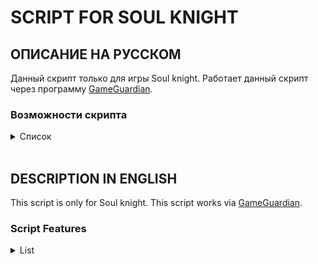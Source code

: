# SCRIPT FOR SOUL KNIGHT 

## ОПИСАНИЕ НА РУССКОМ
Данный скрипт только для игры Soul knight. Работает данный скрипт через программу [GameGuardian](https://gameguardian.net).

### Возможности скрипта

<details><summary>Список</summary>

1. Может убрать почти все ингредиенты для крафта на столе кузнеца (п.с. перед этим надо хотя бы один рецепт посмотреть) (Функция: УБРАТЬ МАТЕРИАЛЫ С КУЗНЕЧНОГО СТОЛА)
><details><summary>Пример</summary><p><img src="image/fun1.jpg"></p></details>
2. Может убрать почти все ингредиенты из чертежа на столе конструктора (п.с. надо посмотреть все интересующие вас предметы, иначе ничего не произойдёт) (Функция: УБРАТЬ МАТЕРИАЛЫ СО СТОЛА КОНСТРУКТОРА)
><details><summary>Пример</summary><p><img src="image/fun2.jpg"></p></details>
3. Может разблокировать оружия все оружия на столе кузнеца. То есть вам не нужно искать оружия или изменять количество их подбора. (Применять надо строго при открытом столе)  (Функция: РАЗБЛОКИРОВАТЬ ВСЕ ОРУЖИЕ НА СТОЛЕ КУЗНЕЦА)
> [Пример использования ](https://youtu.be/jgyxJzbMyS0)
4. Может установить любое количество семян(затронет все семена, которые у вас были или уже есть ) (Функция: УСТАНОВИТЬ КОЛИЧЕСТВО СЕМЯН)
><details><summary>Пример</summary><p><img src="image/fun4.jpg"></p></details>
5. Может установить любое количество материалов (так же как и семенами, то есть затронет все материалы ) (Функция: УСТАНОВИТЬ КОЛИЧЕСТВО МАТЕРИАЛОВ)
6. Может установить любое количество купонов ( так же как и семенами, то есть затронет все купоны  ) (Функция: УСТАНОВИТЬ КОЛИЧЕСТВО КУПОНОВ)
7. Может установить почти любую цену для героев (не касается робота , оружейника и т.д. потому что их нельзя купить) (меняет цену почти у всех) (Функция: УСТАНОВИТЬ ЦЕНУ ДЛЯ ГЕРОЕВ)
8. Может установить почти любую цену для питомцев (так же как и с героями) (меняет цену почти у всех) (Функция: УСТАНОВИТЬ ЦЕНУ ДЛЯ ПИТОМЦЕВ)
9. Может установить почти любую цену для скиллов (меняет цену сразу для всех ) (Функция: УСТАНОВИТЬ ЦЕНУ ДЛЯ СКИЛЛОВ)
10. Может добавить почти любое количество золотых монет (Функция: ДОБАВИТЬ МОНЕТЫ)
11. Может изменить стоимость товара у торговца, которой торгует только за кристаллы(Функция: УСТАНОВИТЬ ЦЕНУ ТОВАРОВ У ПРОДАВЦА)
><details><summary>Пример</summary><p><img src="image/fun111.jpg"></p><p><img src="image/fun112.jpg"></p></details>
12. Может изменить стоимость всех скинов (Меняет цену у всех не доступных скинов ) (Функция: УСТАНОВИТЬ ЦЕНУ ДЛЯ СКИНОВ)
><details><summary>Пример</summary><p><img src="image/fun12.jpg"></p></details>
13. Может вырастить семена (Меняет состояние всех семян на максимальное) (Функция: ВЫРАСТИТЬ ВСЕ РАСТЕНИЯ)
14. Может изменить урон у оружия, что сейчас находятся в руках (Чтобы не вносить дисбаланс, на следующем уровне значения вернутся в изначальное состояние) (Функция: ОГРОМНЫЙ УРОН)
15. Может заставить игрока игнорировать стены (Чтобы не вносить дисбаланс при первом получении урона или на следующем уровне значения вернуться в изначальное состояние) (Функция: НЕТ СТЕН) 
>[Пример использования](https://youtu.be/ZgPkJNefUdw)
16. Может разблокировать все садовые участки (Для работы функции нужно разблокировать хотя бы один не бесплатный участок, 3 подойдёт, или разблокировать мотоцикл) (Функция: РАЗБЛОКИРОВАТЬ ВСЕ САДОВЫЕ УЧАСТКИ)
17. Может разблокировать мотоцикл (Для работы функции нужно разблокировать хотя бы один не бесплатный участок, 3 подойдёт) (Функция: РАЗБЛОКИРОВАТЬ МОТОЦИКЛ)
18. Может изменить уже созданные предметы на столе кузнеца (Для работы функции нужно создать хотя бы одно оружие) (Функция: ИЗМЕНИТЬ СОЗДАННЫЕ ПРЕДМЕТЫ НА СТОЛЕ КУЗНЕЦА) 
>[Пример использования](https://youtu.be/ZDQ2sub0fTc)
19. Может обнулить количество попыток в Boss Rush (Функция: УБРАТЬ КОЛИЧЕСТВО ПОПЫТОК BOSS RUSH)
20. Может сбросить количество покупок у продавца (Функция: УБРАТЬ КОЛИЧЕСТВО ПОКУПОК У ПРОДАВЦА)
>[пример использования](https://youtu.be/_5Puq5QMxf4)
21. Может зарядить волновод (Функция: ЗАРЯДИТЬ ВОЛНОВОД)
</details>
</br>

## DESCRIPTION IN ENGLISH
This script is only for Soul knight. This script works via [GameGuardian](https://gameguardian.net).

### Script Features

<details><summary>List</summary>


1. Can remove almost all the ingredients for crafting on the blacksmith's table (ps before that, you need to look at at least one recipe) (Function: REMOVE MATERIALS IN THE BLACKSMITH TABLE)
><details><summary>Example</summary><p><img src="image/fun1.jpg"></p></details>
2. It can remove almost all the ingredients from the drawing on the designer's table (P.S. you need to look at all the items you are interested in, otherwise nothing will happen) (Function: REMOVE MATERIALS FROM THE DESIGNER'S TABLE)
><details><summary>Example</summary><p><img src="image/fun2.jpg"></p></details>
3. Can unlock weapons all weapons on the blacksmith's table. That is, you do not need to search for weapons or change the number of their selection. (It should be used strictly when the table is open)  (Function: UNLOCK ALL WEAPON IN THE BLACKSMITH TABLE)
> [Usage example](https://youtu.be/jgyxJzbMyS0)
4. It can set any number of seeds(it will affect all the seeds that you have had or already have ) (Function: SET COUNT SEEDS)
><details><summary>Example</summary><p><img src="image/fun4.jpg"></p></details>
5. It can install any number of materials (as well as seeds, that is, it will affect all materials ) (Function: SET MATERIALS COUNT)
6. It can set any number of coupons ( as well as seeds, that is, it will affect all coupons ) (Function: SET TOKENS COUNT)
7. Can set almost any price for heroes (does not apply to a robot, a gunsmith, etc. because they can not be bought) (changes the price of almost everyone) (Function: SET HERO PRICE)
8. Can set almost any price for pets (as well as with heroes) (changes the price for almost everyone) (Function: SET PET PRICE)
9. Can set almost any price for skills (changes the price for all at once ) (Function: SET SKILL PRICE)
10. Can add almost any number of gold coins (Function: ADD COIN)
11. Can change the value of the goods from the merchant, which sells only for crystals (Function: SET THE PRICE OF ITEMS FROM THE MERCHANT)
><details><summary>Example</summary><p><img src="image/fun111.jpg"></p><p><img src="image/fun112.jpg"></p></details>
12. Can change the cost of all skins (Changes the price of all unavailable skins ) (Function: SET SKIN PRICE)
><details><summary>Example</summary><p><img src="image/fun12.jpg"></p></details>
13. Can grow seeds (Changes the state of all seeds to the maximum) (Function: GROW ALL THE SEEDS)
14. It can change the damage of weapons that are currently in the hands (In order not to introduce an imbalance, the values will return to their original state at the next level) (Function: HUGE DAMAGE)
15. Can force the player to ignore the walls (In order not to make an imbalance at the first damage or at the next level, the values return to their original state) (Function: NO WALLS) 
>[Usage example](https://youtu.be/ZgPkJNefUdw)
16. Can unlock all garden plots (For the function to work, you need to unlock at least one non-free plot, 3 will do, or unlock a motorcycle) (Function: UNLOCK ALL GARDEN PLOTS)
17. Can unlock a motorcycle (For the function to work, you need to unlock at least one non-free section, 3 will do) (Function: UNLOCK MOTORCYCLE)
18. Can change already created items on the blacksmith's table (For the function to work, you need to create at least one weapon) (Function: CHANGE THE CREATED ITEMS ON THE BLACKSMITH'S TABLE)
>[Usage example](https://youtu.be/ZDQ2sub0fTc)
19. Can reset the number of attempts in Boss Rush (Function: REMOVE THE NUMBER OF BOSS RUSH ATTEMPTS)
20. Can reset the number of purchases from the seller (Function: RESET SELLER)
>[Usage example](https://youtu.be/_5Puq5QMxf4)
21. Can charge the waveguide (Function: CHARGE THE WAVEGUIDE)
</details>